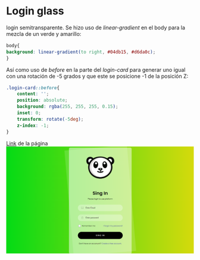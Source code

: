 # Login glass

login semitransparente. Se hizo uso de *linear-gradient* en el body para la mezcla de un verde y amarillo:

```CSS
body{
background: linear-gradient(to right, #04db15, #d6da0c);
}
```
Así como uso de *before* en la parte del *login-card* para generar uno igual con una rotación de -5 grados y que este se posicione -1 de la posición Z:
```CSS
.login-card::before{
    content: '';
    position: absolute;
    background: rgba(255, 255, 255, 0.15);
    inset: 0;
    transform: rotate(-5deg);
    z-index: -1;
}
```


[Link](https://hydr0bius.github.io/login-glass/) de la página
![login](image/login.png)
